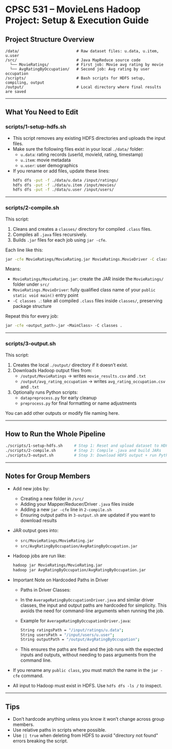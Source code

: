 # CPSC 531 – MovieLens Hadoop Project: Setup & Execution Guide

## Project Structure Overview

```
/data/                         # Raw dataset files: u.data, u.item, u.user
/src/                          # Java MapReduce source code
  └── MovieRatings/            # First job: Movie avg rating by movie
  └── AvgRatingByOccupation/   # Second job: Avg rating by user occupation
/scripts/                      # Bash scripts for HDFS setup, compiling, output
/output/                       # Local directory where final results are saved
```

---

## What You Need to Edit

### scripts/1-setup-hdfs.sh

- This script removes any existing HDFS directories and uploads the input files.
- Make sure the following files exist in your local `./data/` folder:
  - `u.data`: rating records (userId, movieId, rating, timestamp)
  - `u.item`: movie metadata
  - `u.user`: user demographics
- If you rename or add files, update these lines:
  ```bash
  hdfs dfs -put -f ./data/u.data /input/ratings/
  hdfs dfs -put -f ./data/u.item /input/movies/
  hdfs dfs -put -f ./data/u.user /input/users/
  ```

---

### scripts/2-compile.sh

This script:
1. Cleans and creates a `classes/` directory for compiled `.class` files.
2. Compiles all `.java` files recursively.
3. Builds `.jar` files for each job using `jar -cfe`.

Each line like this:
```bash
jar -cfe MovieRatings/MovieRating.jar MovieRatings.MovieDriver -C classes .
```

Means:
- `MovieRatings/MovieRating.jar`: create the JAR inside the `MovieRatings/` folder under `src/`
- `MovieRatings.MovieDriver`: fully qualified class name of your `public static void main()` entry point
- `-C classes .`: take all compiled `.class` files inside `classes/`, preserving package structure

Repeat this for every job:
```bash
jar -cfe <output_path>.jar <MainClass> -C classes .
```

---

### scripts/3-output.sh

This script:
1. Creates the local `./output/` directory if it doesn’t exist.
2. Downloads Hadoop output files from:
   - `/output/MovieRatings` -> writes `movie_results.csv` and `.txt`
   - `/output/avg_rating_occupation` -> writes `avg_rating_occupation.csv` and `.txt`
3. Optionally runs Python scripts:
   - `datapreprocess.py` for early cleanup
   - `preprocess.py` for final formatting or name adjustments

You can add other outputs or modify file naming here.

---

## How to Run the Whole Pipeline

```bash
./scripts/1-setup-hdfs.sh     # Step 1: Reset and upload dataset to HDFS
./scripts/2-compile.sh        # Step 2: Compile .java and build JARs
./scripts/3-output.sh         # Step 3: Download HDFS output + run Python cleanup
```

---

## Notes for Group Members

- Add new jobs by:
  - Creating a new folder in `/src/`
  - Adding your Mapper/Reducer/Driver `.java` files inside
  - Adding a new `jar -cfe` line in `2-compile.sh`
  - Ensuring output paths in `3-output.sh` are updated if you want to download results

- JAR output goes into:
  - `src/MovieRatings/MovieRating.jar`
  - `src/AvgRatingByOccupation/AvgRatingByOccupation.jar`

- Hadoop jobs are run like:
  ```bash
  hadoop jar MovieRatings/MovieRating.jar
  hadoop jar AvgRatingByOccupation/AvgRatingByOccupation.jar
  ```

- Important Note on Hardcoded Paths in Driver
  - Paths in Driver Classes:
  - In the `AverageRatingByOccupationDriver.java` and similar driver classes, the input and output paths are hardcoded for simplicity. This avoids the need for command-line arguments when running the job.

  - Example for `AverageRatingByOccupationDriver.java`:
    ```bash
    String ratingsPath = "/input/ratings/u.data";
    String usersPath = "/input/users/u.user";
    String outputPath = "/output/AvgRatingByOccupation";
    ```
  - This ensures the paths are fixed and the job runs with the expected inputs and outputs, without needing to pass arguments from the command line.

- If you rename any `public class`, you must match the name in the `jar -cfe` command.

- All input to Hadoop must exist in HDFS. Use `hdfs dfs -ls /` to inspect.

---

## Tips

- Don’t hardcode anything unless you know it won’t change across group members.
- Use relative paths in scripts where possible.
- Use `|| true` when deleting from HDFS to avoid "directory not found" errors breaking the script.
